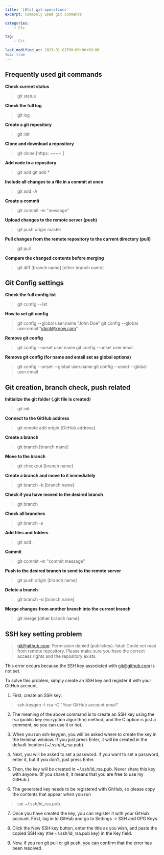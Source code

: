 ```yaml
---
title: '[Etc] git-operations'
excerpt: Commonly used git commands

categories:
    - Etc

tag:
    - Git

last_modified_at: 2023-01-01T00:00:00+09:00
toc: true
---
```


## Frequently used git commands

__Check current status__

> git status

__Check the full log__

> git log

__Create a git repository__

> git init

__Clone and download a repository__

> git clone [https: ~~~~ ]

__Add code to a repository__

> git add
> git add *

__Include all changes to a file in a commit at once__

> git add -A

__Create a commit__

> git commit -m "message"

__Upload changes to the remote server (push)__

> git push origin master

__Pull changes from the remote repository to the current directory (pull)__

> git pull

__Compare the changed contents before merging__

> git diff [branch name] [other branch name]

## Git Config settings

__Check the full config list__

> git config --list

__How to set git config__

> git config --global user.name "John Doe"
> git config --global user.email "idont@know.com"

__Remove git config__

> git config --unset user.name
> git config --unset user.email

__Remove git config (for name and email set as global options)__

> git config --unset --global user.name
> git config --unset --global user.email

## Git creation, branch check, push related

__Initialize the git folder (.git file is created)__

> git init

__Connect to the GitHub address__

> git remote add origin [GitHub address]

__Create a branch__

> git branch [branch name]

__Move to the branch__

> git checkout [branch name]

__Create a branch and move to it immediately__

> git branch -b [branch name]

__Check if you have moved to the desired branch__

> git branch

__Check all branches__

> git branch -a

__Add files and folders__

> git add .

__Commit__

> git commit -m "commit message"

__Push to the desired branch to send to the remote server__

> git push origin [branch name]

__Delete a branch__

> git branch -d [branch name]

__Merge changes from another branch into the current branch__

> git merge [other branch name]


## SSH key setting problem

> git@github.com: Permission denied (publickey).
> fatal: Could not read from remote repository.
> Please make sure you have the correct access rights
> and the repository exists.

This error occurs because the SSH key associated with git@github.com is not set.

To solve this problem, simply create an SSH key and register it with your GitHub account.

1. First, create an SSH key.
> ssh-keygen -t rsa -C "Your GitHub account email"

2. The meaning of the above command is to create an SSH key using the rsa (public key encryption algorithm) method, and the C option is just a comment, so you can use it or not.

3. When you run ssh-keygen, you will be asked where to create the key in the terminal window. If you just press Enter, it will be created in the default location (~/.ssh/id_rsa.pub).

4. Next, you will be asked to set a password. If you want to set a password, enter it, but if you don't, just press Enter.

5. Then, the key will be created in ~/.ssh/id_rsa.pub. Never share this key with anyone. (If you share it, it means that you are free to use my GitHub.)

6. The generated key needs to be registered with GitHub, so please copy the contents that appear when you run
> cat ~/.ssh/id_rsa.pub.

7. Once you have created the key, you can register it with your GitHub account. First, log in to GitHub and go to Settings -> SSH and GPG Keys.

8. Click the New SSH key button, enter the title as you wish, and paste the copied SSH key (the ~/.ssh/id_rsa.pub key) in the Key field.

9. Now, if you run git pull or git push, you can confirm that the error has been resolved.


